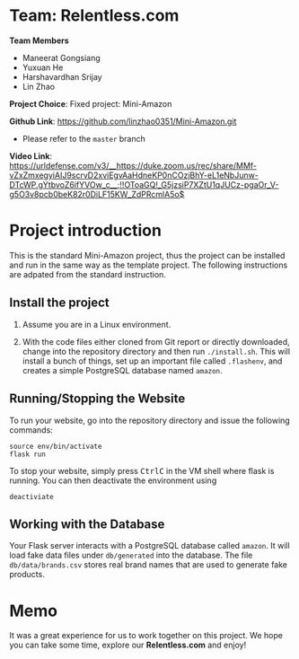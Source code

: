 # Team: Relentless.com

__Team Members__
* Maneerat Gongsiang
* Yuxuan He
* Harshavardhan Srijay
* Lin Zhao

__Project Choice__: Fixed project: Mini-Amazon

__Github Link__: https://github.com/linzhao0351/Mini-Amazon.git
* Please refer to the `master` branch

__Video Link__: https://urldefense.com/v3/__https://duke.zoom.us/rec/share/MMf-vZxZmxegyiAIJ9scrvD2xviEgvAaHdneKP0nCOzjBhY-eL1eNbJunw-DTcWP.gYtbvoZ6ifYVOw_c__;!!OToaGQ!_G5jzsiP7XZtU1qJUCz-pgaOr_V-g5O3v8pcb0beK82r0DiLF15KW_ZdPRcmlA5o$

# Project introduction

This is the standard Mini-Amazon project, thus the project can be installed and run in the same way as the template project. The following instructions are adpated from the standard instruction.

## Install the project 

1. Assume you are in a Linux environment.

2. With the code files either cloned from Git report or directly downloaded, change into the repository directory and then run `./install.sh`.
   This will install a bunch of things, set up an important file called `.flashenv`, and creates a simple PostgreSQL database named `amazon`.

## Running/Stopping the Website
To run your website, go into the repository directory and issue the following commands:
```
source env/bin/activate
flask run
```

To stop your website, simply press <kbd>Ctrl</kbd><kbd>C</kbd> in the VM shell where flask is running.
You can then deactivate the environment using
```
deactiviate
```

## Working with the Database

Your Flask server interacts with a PostgreSQL database called `amazon`. It will load fake data files under `db/generated` into the database. The file `db/data/brands.csv` stores real brand names that are used to generate fake products.


# Memo

It was a great experience for us to work together on this project. We hope you can take some time, explore our __Relentless.com__ and enjoy!



